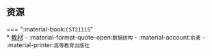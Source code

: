 ## 资源  
=== ":material-book:`CST21115`"  
    * [教材](https://api.ecylt.top/v1/lanzou_link?url=https://cqu-openlib.lanzout.com/iD3Jn28y2zda&type=down) - :material-format-quote-open:`数据结构` - :material-account:`俞勇` - :material-printer:`高等教育出版社`  